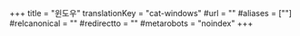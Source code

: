+++
title = "윈도우"
translationKey = "cat-windows"
#url = ""
#aliases = [""]
#relcanonical = ""
#redirectto = ""
#metarobots = "noindex"
+++
